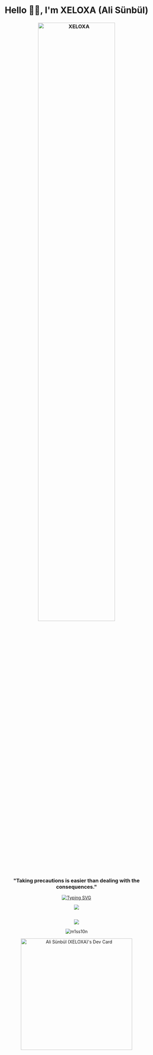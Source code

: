 <h1 align="center">
    Hello 🥷🏿, I'm XELOXA (Ali Sünbül)
</h1>
<h3 align="center" >
    <img src="https://s13.gifyu.com/images/SXOMu.gif" alt="XELOXA" width="70%"/>
  <br>
    "Taking precautions is easier than dealing with the consequences."
  

</h3>

<p align="center">
    <a href="https://git.io/typing-svg"><img src="https://readme-typing-svg.demolab.com?font=Poppins&size=17&duration=700&pause=100&color=FFFFFF&center=true&vCenter=true&multiline=true&repeat=false&random=false&width=810&height=120&lines=A+young+and+passionate+Red+Team+pentester+in+training.+I+am+developing+myself+in+the+world+of;cybersecurity%2C+focusing+especially+on+penetration+testing+and+vulnerability+discovery.+I+am+constantly;learning+new+things%2C+practicing+with+CTFs%2C+and+deeply+studying+Red+Team+techniques.+Here%2C+I+share+the;knowledge+and+projects+I+gain+on+my+learning+journey.+Feel+free+to+reach+out+to+me+for+connection!" alt="Typing SVG" /></a> 
</p>

<div align="center">
    <img src="https://skillicons.dev/icons?i=kali,arch,linux,debian,python,rust,javascript,bash,pycharm,github,obsidian" />
</div>
<br>
<p align="center">
    <img src="https://s13.gifyu.com/images/SXJCF.gif" />

</p>
<p align="center"> 
    <img  src="https://github-readme-stats.vercel.app/api?username=xeloxa&show_icons=true&locale=en&theme=dark" alt="m1ss10n" /> 

</p>
</p>
<p align="center"> 
<a href="https://app.daily.dev/xeloxa"><img src="https://api.daily.dev/devcards/v2/XWu7bqLN5jsCKwDR1V8Ce.png?type=default&r=pzf" width="356" alt="Ali Sünbül (XELOXA)'s Dev Card"/></a>
</p>

